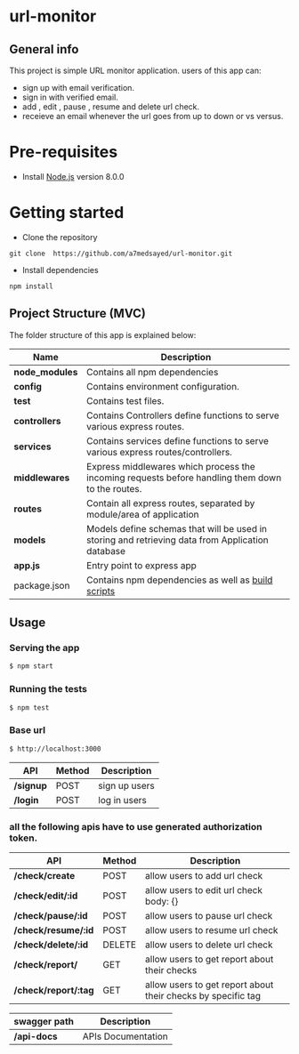 # url-monitor

## General info
This project is simple URL monitor application.
users of this app can:
* sign up with email verification.
* sign in with verified email.
* add , edit  , pause , resume and delete url check.
* receieve an email whenever the url goes from up to down or vs versus.

# Pre-requisites
- Install [Node.js](https://nodejs.org/en/) version 8.0.0


# Getting started
- Clone the repository
```
git clone  https://github.com/a7medsayed/url-monitor.git
```
- Install dependencies
```
npm install
```
  
 ## Project Structure (MVC)
The folder structure of this app is explained below:

| Name | Description |
| ------------------------ | --------------------------------------------------------------------------------------------- |
| **node_modules**         | Contains all  npm dependencies                                                            |
| **config**                  | Contains  environment configuration.
| **__test__**                 | Contains test files.  |
| **controllers**        | Contains  Controllers define functions to serve various express routes. 
| **services**        | Contains  services define functions to serve various express routes/controllers. 
| **middlewares**      | Express middlewares which process the incoming requests before handling them down to the routes.
| **routes**           | Contain all express routes, separated by module/area of application                       
| **models**           | Models define schemas that will be used in storing and retrieving data from Application database  |
| **app.js**        | Entry point to express app                                                               |
| package.json             | Contains npm dependencies as well as [build scripts](#what-if-a-library-isnt-on-definitelytyped)   | tsconfig.json            | Config settings for compiling source code only written in TypeScript   


## Usage

### Serving the app

```sh
$ npm start
```

### Running the tests

```sh
$ npm test
```

### Base url

```sh
$ http://localhost:3000
```

| API | Method  |Description |
| ------------------------ | ---------------------|------------------------------------------------------------------------ |
| **/signup**     |  POST  | sign up users              |
| **/login**      |  POST  | log in users  

### all the following apis have to use generated authorization token.

| API | Method  |Description |
| ------------------------ | ---------------------------|------------------------------------------------------------------ |
| **/check/create**      | POST | allow users to add url check    |
| **/check/edit/:id**     | POST   | allow users to edit url check  body: {}  
| **/check/pause/:id**     | POST   | allow users to pause url check   
| **/check/resume/:id**    | POST  | allow users to resume url check  
| **/check/delete/:id**    | DELETE       | allow users to delete url check                       
| **/check/report/**        | GET   | allow users to get report about their checks     |
| **/check/report/:tag**      | GET  | allow users to get report about their checks   by specific tag 


|                  swagger path              |    Description                                                        
| ------------------------ | --------------------------------------------------------------------------------------------- |
| **/api-docs**        | APIs Documentation                                                         |




